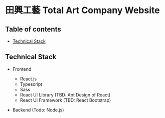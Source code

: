 # 田興工藝 Total Art Company Website

## Table of contents
* [Technical Stack](#Technical-Stack)

## Technical Stack
* Frontend
    * React.js
    * Typescript
    * Sass
    * React UI Library (TBD: Ant Design of React)
    * React UI Framework (TBD: React Bootstrap)
    
* Backend (Todo: Node.js)

## 